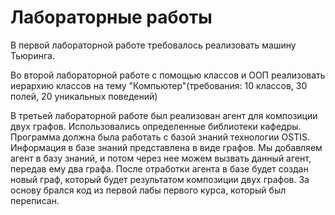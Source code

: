 <h1>Лабораторные работы</h1>
<p>В первой лабораторной работе требовалось реализовать машину Тьюринга.</p>
<p>Во второй лабораторной работе с помощью классов и ООП реализовать иерархию классов на тему "Компьютер"(требования: 10 классов, 30 полей, 20 уникальных поведений)</p>
<p>В третьей лабораторной работе был реализован агент для композиции двух графов. Использовались определенные библиотеки кафедры. Программа должна была работать с базой знаний технологии OSTIS. Информация в базе знаний представлена в виде графов. Мы добавляем агент в базу знаний, и потом через нее можем вызвать данный агент, передав ему два графа. После отработки агента в базе будет создан новый граф, который будет результатом композиции двух графов. За основу брался код из первой лабы первого курса, который был переписан.</p>
